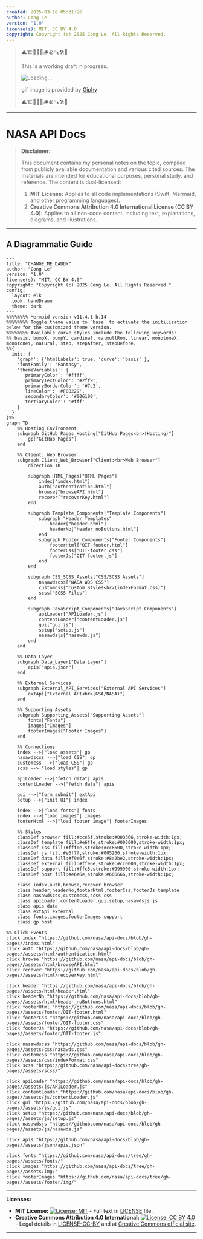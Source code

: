 ```yaml
---
created: 2025-03-16 05:31:26
author: Cong Le
version: "1.0"
license(s): MIT, CC BY 4.0
copyright: Copyright (c) 2025 Cong Le. All Rights Reserved.
---
```




> ⚠️🏗️🚧🦺🧱🪵🪨🪚🛠️👷
> 
> This is a working draft in progress.
> 
> ![Loading...](https://media1.giphy.com/media/v1.Y2lkPTc5MGI3NjExYXF2azdyajkycXg5Nnpzb3F0Z2M5dnd3dGt6MDMydWlxdWI2OTEzcCZlcD12MV9pbnRlcm5hbF9naWZfYnlfaWQmY3Q9Zw/oKBBlSrgLhLO0/giphy.gif)
> 
> gif image is provided by [Giphy](https://giphy.com)
> 
> ⚠️🏗️🚧🦺🧱🪵🪨🪚🛠️👷

----


# NASA API Docs
> **Disclaimer:**
>
> This document contains my personal notes on the topic,
> compiled from publicly available documentation and various cited sources.
> The materials are intended for educational purposes, personal study, and reference.
> The content is dual-licensed:
> 1. **MIT License:** Applies to all code implementations (Swift, Mermaid, and other programming languages).
> 2. **Creative Commons Attribution 4.0 International License (CC BY 4.0):** Applies to all non-code content, including text, explanations, diagrams, and illustrations.
---


## A Diagrammatic Guide 


```mermaid
---
title: "CHANGE_ME_DADDY"
author: "Cong Le"
version: "1.0"
license(s): "MIT, CC BY 4.0"
copyright: "Copyright (c) 2025 Cong Le. All Rights Reserved."
config:
  layout: elk
  look: handDrawn
  theme: dark
---
%%%%%%%% Mermaid version v11.4.1-b.14
%%%%%%%% Toggle theme value to `base` to activate the initilization below for the customized theme version.
%%%%%%%% Available curve styles include the following keywords:
%% basis, bumpX, bumpY, cardinal, catmullRom, linear, monotoneX, monotoneY, natural, step, stepAfter, stepBefore.
%%{
  init: {
    'graph': {'htmlLabels': true, 'curve': 'basis' },
    'fontFamily': 'Fantasy',
    'themeVariables': {
      'primaryColor': '#ffff',
      'primaryTextColor': '#2ff9',
      'primaryBorderColor': '#7c2',
      'lineColor': '#F8B229',
      'secondaryColor': '#006100',
      'tertiaryColor': '#fff'
    }
  }
}%%
graph TD
    %% Hosting Environment
    subgraph GitHub_Pages_Hosting["GitHub Pages<br>(Hosting)"]
        gp["GitHub Pages"]
    end

    %% Client: Web Browser
    subgraph Client_Web_Browser["Client:<br>Web Browser"]
        direction TB

        subgraph HTML_Pages["HTML Pages"]
            index["index.html"]
            auth["authentication.html"]
            browse["browseAPI.html"]
            recover["recoverKey.html"]
        end

        subgraph Template_Components["Template Components"]
            subgraph "Header Templates"
                header["header.html"]
                headerNo["header_noButtons.html"]
            end
            subgraph Footer_Components["Footer Components"]
                footerHtml["OIT-footer.html"]
                footerCss["OIT-footer.css"]
                footerJs["OIT-footer.js"]
            end
        end

        subgraph CSS_SCSS_Assets["CSS/SCSS Assets"]
            nasawdscss["NASA WDS CSS"]
            customcss["Custom Styles<br>(indexFormat.css)"]
            scss["SCSS Files"]
        end

        subgraph JavaScript_Components["JavaScript Components"]
            apiLoader["APILoader.js"]
            contentLoader["contentLoader.js"]
            gui["gui.js"]
            setup["setup.js"]
            nasawdsjs["nasawds.js"]
        end
    end

    %% Data Layer
    subgraph Data_Layer["Data Layer"]
        apis["apis.json"]
    end

    %% External Services
    subgraph External_API_Services["External API Services"]
        extApi["External API<br>(GSA/NASA)"]
    end

    %% Supporting Assets
    subgraph Supporting_Assets["Supporting Assets"]
        fonts["Fonts"]
        images["Images"]
        footerImages["Footer Images"]
    end

    %% Connections
    index -->|"load assets"| gp
    nasawdscss -->|"load CSS"| gp
    customcss -->|"load CSS"| gp
    scss -->|"load styles"| gp

    apiLoader -->|"fetch data"| apis
    contentLoader -->|"fetch data"| apis

    gui -->|"form submit"| extApi
    setup -->|"init UI"| index

    index -->|"load fonts"| fonts
    index -->|"load images"| images
    footerHtml -->|"load footer image"| footerImages

    %% Styles
    classDef browser fill:#cce5f,stroke:#003366,stroke-width:1px;
    classDef template fill:#e6ffe,stroke:#006600,stroke-width:1px;
    classDef css fill:#fff0e,stroke:#cc6600,stroke-width:1px;
    classDef js fill:#e6f7f,stroke:#005266,stroke-width:1px;
    classDef data fill:#f9e6f,stroke:#8a2be2,stroke-width:1px;
    classDef external fill:#ffe6e,stroke:#cc0000,stroke-width:1px;
    classDef support fill:#ffc5,stroke:#999900,stroke-width:1px;
    classDef host fill:#e6e6e,stroke:#666666,stroke-width:1px;

    class index,auth,browse,recover browser
    class header,headerNo,footerHtml,footerCss,footerJs template
    class nasawdscss,customcss,scss css
    class apiLoader,contentLoader,gui,setup,nasawdsjs js
    class apis data
    class extApi external
    class fonts,images,footerImages support
    class gp host

%% Click Events
click index "https://github.com/nasa/api-docs/blob/gh-pages//index.html"
click auth "https://github.com/nasa/api-docs/blob/gh-pages//assets/html/authentication.html"
click browse "https://github.com/nasa/api-docs/blob/gh-pages//assets/html/browseAPI.html"
click recover "https://github.com/nasa/api-docs/blob/gh-pages//assets/html/recoverKey.html"

click header "https://github.com/nasa/api-docs/blob/gh-pages//assets/html/header.html"
click headerNo "https://github.com/nasa/api-docs/blob/gh-pages//assets/html/header_noButtons.html"
click footerHtml "https://github.com/nasa/api-docs/blob/gh-pages//assets/footer/OIT-footer.html"
click footerCss "https://github.com/nasa/api-docs/blob/gh-pages//assets/footer/OIT-footer.css"
click footerJs "https://github.com/nasa/api-docs/blob/gh-pages//assets/footer/OIT-footer.js"

click nasawdscss "https://github.com/nasa/api-docs/blob/gh-pages//assets/css/nasawds.css"
click customcss "https://github.com/nasa/api-docs/blob/gh-pages//assets/css/indexFormat.css"
click scss "https://github.com/nasa/api-docs/tree/gh-pages//assets/scss/"

click apiLoader "https://github.com/nasa/api-docs/blob/gh-pages//assets/js/APILoader.js"
click contentLoader "https://github.com/nasa/api-docs/blob/gh-pages//assets/js/contentLoader.js"
click gui "https://github.com/nasa/api-docs/blob/gh-pages//assets/js/gui.js"
click setup "https://github.com/nasa/api-docs/blob/gh-pages//assets/js/setup.js"
click nasawdsjs "https://github.com/nasa/api-docs/blob/gh-pages//assets/js/nasawds.js"

click apis "https://github.com/nasa/api-docs/blob/gh-pages//assets/json/apis.json"

click fonts "https://github.com/nasa/api-docs/tree/gh-pages//assets/fonts/"
click images "https://github.com/nasa/api-docs/tree/gh-pages//assets/img/"
click footerImages "https://github.com/nasa/api-docs/tree/gh-pages//assets/footer/img/"

```






---
**Licenses:**

- **MIT License:**  [![License: MIT](https://img.shields.io/badge/License-MIT-yellow.svg)](LICENSE) - Full text in [LICENSE](LICENSE) file.
- **Creative Commons Attribution 4.0 International:** [![License: CC BY 4.0](https://licensebuttons.net/l/by/4.0/88x31.png)](LICENSE-CC-BY) - Legal details in [LICENSE-CC-BY](LICENSE-CC-BY) and at [Creative Commons official site](http://creativecommons.org/licenses/by/4.0/).

---
